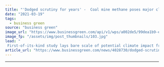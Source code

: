 ```yaml
---
title: "'Dodged scrutiny for years' -  Coal mine methane poses major climate threat, study claims"
date: "2021-03-19"
tags: 
  - business green
source: "business green"
image_url: "https://www.businessgreen.com/api/v1/wps/a002de5/99dea1b9-e240-4001-bd9d-ae6209f4b72e/4/iw-stock-coal-mining-003-185x114.jpg"
image_fp: "/assets/img/post_thumbnails/103.jpg"
lead: "
 First-of-its-kind study lays bare scale of potential climate impact from hundreds of new coal mines planned worldwide ..."
article_url: "https://www.businessgreen.com/news/4028730/dodged-scrutiny-coal-methane-poses-major-climate-threat-study-claims"
---
```


---
